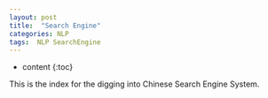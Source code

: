 ```yaml
---
layout: post
title:  "Search Engine"
categories: NLP
tags:  NLP SearchEngine
---
```


* content
{:toc}

This is the index for the digging into Chinese Search Engine System.